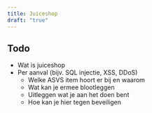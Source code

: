 ```yaml
---
title: Juiceshop
draft: "true"
---
```

## Todo
- Wat is juiceshop
- Per aanval (bijv. SQL injectie, XSS, DDoS)
	- Welke ASVS item hoort er bij en waarom
	- Wat kan je ermee blootleggen
	- Uitleggen wat je aan het doen bent 
	- Hoe kan je hier tegen beveiligen